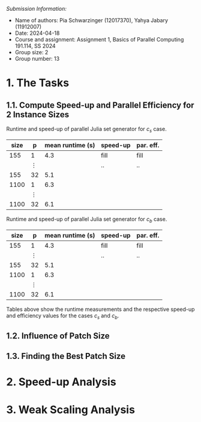 <!--
to compile this markdown file to a pdf, use the following command:

$ pandoc --read=markdown --write=latex --pdf-engine=xelatex --variable geometry:margin=10mm --variable documentclass:extarticle --variable fontsize:11pt --variable papersize:a4 --output=report.pdf report.md
-->

_Submission Information:_

-   Name of authors: Pia Schwarzinger (12017370), Yahya Jabary (11912007)
-   Date: 2024-04-18
-   Course and assignment: Assignment 1, Basics of Parallel Computing 191.114, SS 2024
-   Group size: 2
-   Group number: 13

# 1. The Tasks

## 1.1. Compute Speed-up and Parallel Efficiency for 2 Instance Sizes

Runtime and speed-up of parallel Julia set generator for $c_s$ case.

| size | p        | mean runtime (s) | speed-up | par. eff. |
| ---- | -------- | ---------------- | -------- | --------- |
| 155  | 1        | 4.3              | fill     | fill      |
|      | $\vdots$ |                  | ..       | ..        |
| 155  | 32       | 5.1              |          |           |
| 1100 | 1        | 6.3              |          |           |
|      | $\vdots$ |                  |          |           |
| 1100 | 32       | 6.1              |          |           |

Runtime and speed-up of parallel Julia set generator for $c_b$ case.

| size | p        | mean runtime (s) | speed-up | par. eff. |
| ---- | -------- | ---------------- | -------- | --------- |
| 155  | 1        | 4.3              | fill     | fill      |
|      | $\vdots$ |                  | ..       | ..        |
| 155  | 32       | 5.1              |          |           |
| 1100 | 1        | 6.3              |          |           |
|      | $\vdots$ |                  |          |           |
| 1100 | 32       | 6.1              |          |           |

Tables above show the runtime measurements and the respective speed-up and efficiency values for the cases $c_s$ and $c_b$.

## 1.2. Influence of Patch Size

## 1.3. Finding the Best Patch Size

# 2. Speed-up Analysis

# 3. Weak Scaling Analysis
